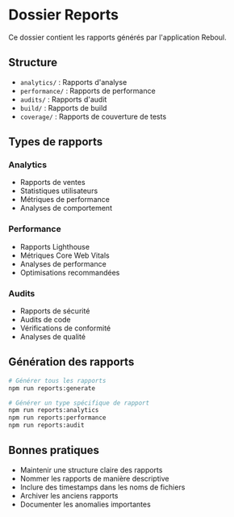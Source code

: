 # Dossier Reports

Ce dossier contient les rapports générés par l'application Reboul.

## Structure

- `analytics/` : Rapports d'analyse
- `performance/` : Rapports de performance
- `audits/` : Rapports d'audit
- `build/` : Rapports de build
- `coverage/` : Rapports de couverture de tests

## Types de rapports

### Analytics
- Rapports de ventes
- Statistiques utilisateurs
- Métriques de performance
- Analyses de comportement

### Performance
- Rapports Lighthouse
- Métriques Core Web Vitals
- Analyses de performance
- Optimisations recommandées

### Audits
- Rapports de sécurité
- Audits de code
- Vérifications de conformité
- Analyses de qualité

## Génération des rapports

```bash
# Générer tous les rapports
npm run reports:generate

# Générer un type spécifique de rapport
npm run reports:analytics
npm run reports:performance
npm run reports:audit
```

## Bonnes pratiques

- Maintenir une structure claire des rapports
- Nommer les rapports de manière descriptive
- Inclure des timestamps dans les noms de fichiers
- Archiver les anciens rapports
- Documenter les anomalies importantes 